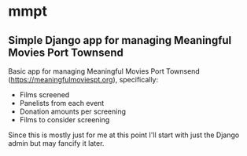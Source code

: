 # mmpt
## Simple Django app for managing Meaningful Movies Port Townsend

Basic app for managing Meaningful Movies Port Townsend (https://meaningfulmoviespt.org), specifically:
* Films screened
* Panelists from each event
* Donation amounts per screening
* Films to consider screening

Since this is mostly just for me at this point I'll start with just the Django admin but may fancify it later.
